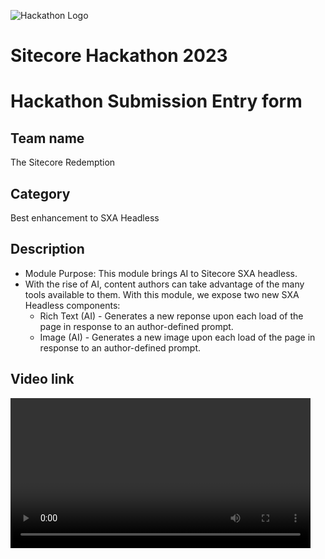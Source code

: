 ![Hackathon Logo](docs/images/hackathon.png?raw=true "Hackathon Logo")
# Sitecore Hackathon 2023

# Hackathon Submission Entry form


## Team name
The Sitecore Redemption

## Category
Best enhancement to SXA Headless

## Description
  - Module Purpose:  This module brings AI to Sitecore SXA headless.  
  - With the rise of AI, content authors can take advantage of the many tools available to them.  With this module, we expose two new SXA Headless components:
    - Rich Text (AI) - Generates a new reponse upon each load of the page in response to an author-defined prompt. 
    - Image (AI) - Generates a new image upon each load of the page in response to an author-defined prompt.


## Video link
<video src='docs/images/Content-Editor.webm.mov' width='480' />

## Pre-requisites and Dependencies

-   Sitecore 10.3 XM with SXA Headless (SIA)
-   Sitecore CLI 5.1.25 (Serialization)
-   Node JS
-   JSS CLI
- OpenAI developer API key


## Installation instructions

### Prerequisites
  - Obtain an OpenAI API Key using from your [OpenAI account](https://platform.openai.com/account/api-keys).  Create an account if necessary.
  - Clone the repo

#### Sitecore Setup

1. Install Sitecore 10.3 XM with SXA using SIA
2. Make sure [Sitecore Management Services](https://doc.sitecore.com/xp/en/developers/103/developer-tools/sitecore-management-services.html) is installed 
2. Install Sitecore CLI by running:  `dotnet tool restore` or visit [this link](https://doc.sitecore.com/xp/en/developers/103/developer-tools/install-sitecore-command-line-interface.html).
3. Login to Sitecore CLI:  `dotnet sitecore login --authority https://<Sitecore identity server> --cm http://<Sitecore instance> --allow-write true`
4. Run `dotnet sitecore ser push`
5. Publish site

#### Rendering Host Setup

1. Go to `\src\redemption-sxa-app`
2. Install JSS CLI - `npm install -g @sitecore-jss/sitecore-jss-cli`
3. Run `Set ExecutionPolicy Unrestricted`
4. Run `npm i`
5. Run `$env:NODE_TLS_REJECT_UNAUTHORIZED=0` 
6. Run `jss setup`
    - Note: API key is already created and serialized. Use: `F14140A1-C283-4A8C-B8A3-1AEC85E5A218`
7. Run `jss deploy config`
8. Run `jss start:connected`

### Configuration

Ensure that .env is correctly setup for your environment.

## Usage instructions
1. To uses the components, open a page in Experience Editor.  (The Home item already has an example of these components)
2. From the toolbar, drag either the "Rich Text (AI)" or "Image (AI)" components under the "Hackathon" group to your page.  
![Toolbar](docs/images/toolbox.png?raw=true "Toolbar")
3. You should be presented with an dialog to enter a "Prompt".  This will be used to Render the AI-generated content.

![AI Prompt](docs/images/ai-prompt.png?raw=true "AI Prompt")

4. You should see the AI generated content.  Publish the page.



## Comments
- Currently, the images and text blurbs are regernated upon page load, however, this can easily extended to maintain the image, or even add additional logic to save it into the CM.
